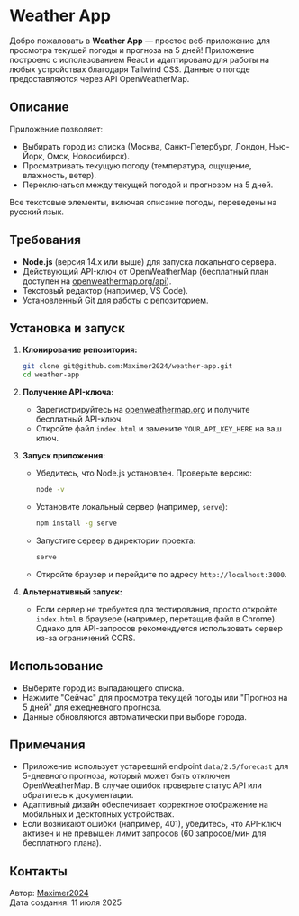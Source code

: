 # Weather App

Добро пожаловать в **Weather App** — простое веб-приложение для просмотра текущей погоды и прогноза на 5 дней! Приложение построено с использованием React и адаптировано для работы на любых устройствах благодаря Tailwind CSS. Данные о погоде предоставляются через API OpenWeatherMap.

## Описание

Приложение позволяет:
- Выбирать город из списка (Москва, Санкт-Петербург, Лондон, Нью-Йорк, Омск, Новосибирск).
- Просматривать текущую погоду (температура, ощущение, влажность, ветер).
- Переключаться между текущей погодой и прогнозом на 5 дней.

Все текстовые элементы, включая описание погоды, переведены на русский язык.

## Требования

- **Node.js** (версия 14.x или выше) для запуска локального сервера.
- Действующий API-ключ от OpenWeatherMap (бесплатный план доступен на [openweathermap.org/api](https://openweathermap.org/api)).
- Текстовый редактор (например, VS Code).
- Установленный Git для работы с репозиторием.

## Установка и запуск

1. **Клонирование репозитория:**
   ```bash
   git clone git@github.com:Maximer2024/weather-app.git
   cd weather-app
   ```

2. **Получение API-ключа:**
   - Зарегистрируйтесь на [openweathermap.org](https://openweathermap.org/) и получите бесплатный API-ключ.
   - Откройте файл `index.html` и замените `YOUR_API_KEY_HERE` на ваш ключ.

3. **Запуск приложения:**
   - Убедитесь, что Node.js установлен. Проверьте версию:
     ```bash
     node -v
     ```
   - Установите локальный сервер (например, `serve`):
     ```bash
     npm install -g serve
     ```
   - Запустите сервер в директории проекта:
     ```bash
     serve
     ```
   - Откройте браузер и перейдите по адресу `http://localhost:3000`.

4. **Альтернативный запуск:**
   - Если сервер не требуется для тестирования, просто откройте `index.html` в браузере (например, перетащив файл в Chrome). Однако для API-запросов рекомендуется использовать сервер из-за ограничений CORS.

## Использование

- Выберите город из выпадающего списка.
- Нажмите "Сейчас" для просмотра текущей погоды или "Прогноз на 5 дней" для ежедневного прогноза.
- Данные обновляются автоматически при выборе города.

## Примечания

- Приложение использует устаревший endpoint `data/2.5/forecast` для 5-дневного прогноза, который может быть отключен OpenWeatherMap. В случае ошибок проверьте статус API или обратитесь к документации.
- Адаптивный дизайн обеспечивает корректное отображение на мобильных и десктопных устройствах.
- Если возникают ошибки (например, 401), убедитесь, что API-ключ активен и не превышен лимит запросов (60 запросов/мин для бесплатного плана).

## Контакты

Автор: [Maximer2024](https://github.com/Maximer2024)  
Дата создания: 11 июля 2025  